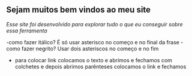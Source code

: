 ## **Sejam muitos bem vindos ao meu site**
*Esse site foi desenvolvido para explorar tudo o que eu conseguir sobre essa ferramenta* 




 -como fazer itálico? É só usar asterisco no começo e no final da frase
 -como fazer negrito? Usar dois asteriscos no começo e no fim 
- para colocar link colocamos o texto e abrimos e fechamos com colchetes e depois abrimos parênteses colocamos o link e fechamos 




